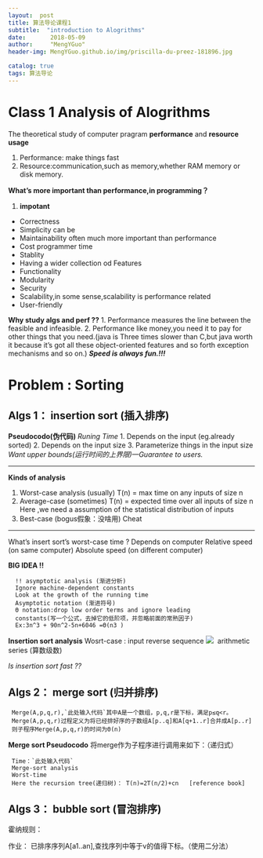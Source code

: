 ```yaml
---
layout:  post  
title: 算法导论课程1
subtitle:  "introduction to Alogrithms"
date:       2018-05-09
author:     "MengYGuo"
header-img: MengYGuo.github.io/img/priscilla-du-preez-181896.jpg

catalog: true
tags: 算法导论
---
```


# Class 1 Analysis of Alogrithms
The theoretical study of computer pragram **performance** and **resource usage**
   1. Performance: make things fast
   2. Resource:communication,such as memory,whether RAM memory or disk memory.

**What’s more important than performance,in programming？**

 1. **impotant**
- Correctness
- Simplicity can be
- Maintainability often much more important than performance
- Cost programmer time
- Stablity
- Having a wider collection od Features
- Functionality
- Modularity
- Security
- Scalability,in some sense,scalability is performance related
- User-friendly
     
**Why study algs and perf ??**
	1. Performance measures the line between the feasible and infeasible.
	2. Performance like money,you need it to pay for other things that you need.(java is  Three         times slower than C,but java worth it because it’s got all these object-oriented features        and so forth exception mechanisms and so on.)
	***Speed is always fun.!!!*** 

# Problem : Sorting
 
## Algs 1： insertion sort (插入排序)
**Pseudocodo(伪代码)**
*Runing Time*
	1. Depends on the input (eg.already sorted)
	2. Depends on the input size
	3. Parameterize things in the input size 
	*Want upper bounds(运行时间的上界限)—Guarantee to users.*


----------

**Kinds of analysis**
1. Worst-case analysis (usually)
T(n) = max time on any inputs of size n
2. Average-case (sometimes)
T(n) = expected time over all inputs of size n
     Here ,we need a assumption of the statistical distribution of inputs
3. Best-case (bogus假象：没啥用)
    Cheat

----------

What’s insert sort’s worst-case time ?
	Depends on computer
    Relative speed (on same computer)
    Absolute speed (on different computer)
    
   **BIG IDEA !!**
   
      !! asymptotic analysis (渐进分析)
      Ignore machine-dependent constants
      Look at the growth of the running time
      Asymptotic notation (渐进符号)
      Θ notation:drop low order terms and ignore leading
      constants(写一个公式，去掉它的低阶项，并忽略前面的常熟因子)
      Ex:3n^3 + 90n^2-5n+6046 =Θ(n3 )


**Insertion sort analysis**
     Wosrt-case : input reverse sequence
    ![](http://latex.codecogs.com/gif.latex?T(n)=$\sum_{j=2}^n$\Theta(j)=\Theta(n^2))  
     arithmetic series (算数级数)
   
   *Is insertion sort fast ??*

## Algs 2： merge sort (归并排序)
     Merge(A,p,q,r),`此处输入代码`其中A是一个数组，p,q,r是下标，满足p≤q<r。
     Merge(A,p,q,r)过程定义为将已经排好序的子数组A[p..q]和A[q+1..r]合并成A[p..r]
     则子程序Merge(A,p,q,r)的时间为Θ(n)

**Merge sort Pseudocodo**
将merge作为子程序进行调用来如下：（递归式）
  
     Time：`此处输入代码`
     Merge-sort analysis
     Worst-time
     Here the recursion tree(递归树)： T(n)=2T(n/2)+cn   [reference book]
 
## Algs 3： bubble sort (冒泡排序)

霍纳规则：

 
作业：
已排序序列A[a1..an],查找序列中等于v的值得下标。（使用二分法）
  



